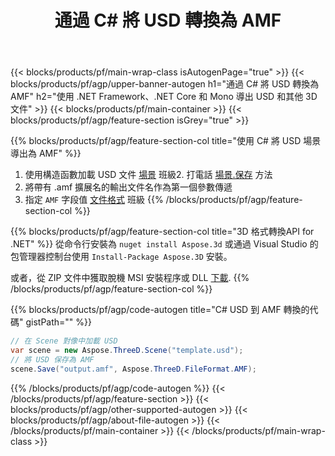 ﻿---
title: 通過 C# 將 USD 轉換為 AMF 
description: 使用 .NET API 轉換 USD 和其他 3D 文件
url: /zh-hant/net/conversion/usd-to-amf/
family: 3d
platformtag: net
feature: conversion
informat: USD
outformat: AMF
otherformats: DRC PDF GLTF ASE AMF 3DS HTML JT 
---
{{< blocks/products/pf/main-wrap-class isAutogenPage="true" >}}
{{< blocks/products/pf/agp/upper-banner-autogen h1="通過 C# 將 USD 轉換為 AMF" h2="使用 .NET Framework、.NET Core 和 Mono 導出 USD 和其他 3D 文件" >}}
{{< blocks/products/pf/main-container >}}
{{< blocks/products/pf/agp/feature-section isGrey="true" >}}

{{% blocks/products/pf/agp/feature-section-col title="使用 C# 將 USD 場景導出為 AMF" %}}
1. 使用構造函數加載 USD 文件 [場景](https://apireference.aspose.com/3d/net/aspose.threed/scene) 班級2. 打電話 [場景.保存](https://apireference.aspose.com/3d/net/aspose.threed/scene/methods/save/index) 方法
3. 將帶有 .amf 擴展名的輸出文件名作為第一個參數傳遞
4. 指定 `AMF` 字段值 [文件格式](https://apireference.aspose.com/3d/net/aspose.threed/fileformat/fields/index) 班級
{{% /blocks/products/pf/agp/feature-section-col %}}

{{% blocks/products/pf/agp/feature-section-col title="3D 格式轉換API for .NET" %}}
從命令行安裝為 ```nuget install Aspose.3d``` 或通過 Visual Studio 的包管理器控制台使用 ```Install-Package Aspose.3D``` 安裝。

或者，從 ZIP 文件中獲取脫機 MSI 安裝程序或 DLL [下載](https://downloads.aspose.com/3d/net).
{{% /blocks/products/pf/agp/feature-section-col %}}

{{% blocks/products/pf/agp/code-autogen title="C# USD 到 AMF 轉換的代碼" gistPath="" %}}
```cs
// 在 Scene 對像中加載 USD 
var scene = new Aspose.ThreeD.Scene("template.usd");
// 將 USD 保存為 AMF 
scene.Save("output.amf", Aspose.ThreeD.FileFormat.AMF);

```
{{% /blocks/products/pf/agp/code-autogen %}}
{{< /blocks/products/pf/agp/feature-section >}}
{{< blocks/products/pf/agp/other-supported-autogen >}}
{{< blocks/products/pf/agp/about-file-autogen >}}
{{< /blocks/products/pf/main-container >}}
{{< /blocks/products/pf/main-wrap-class >}}